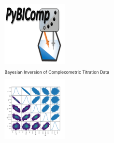 
<img src="PyBICOMP_logo.png" alt="Logo" style="height: 200px; width:200px;"/>

Bayesian Inversion of Complexometric Titration Data 


<img src="Figure_1.pdf" alt="fig1" style="height: 200px; width:200px;"/>
